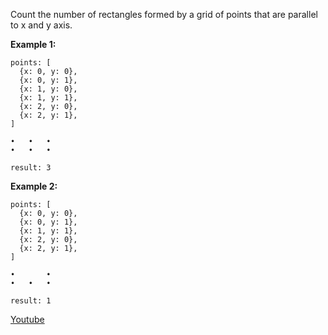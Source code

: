 Count the number of rectangles formed by a grid of points that are parallel to x and y
axis.

**Example 1:**

    points: [
      {x: 0, y: 0},
      {x: 0, y: 1},
      {x: 1, y: 0},
      {x: 1, y: 1},
      {x: 2, y: 0},
      {x: 2, y: 1},
    ]

    •   •   •
    •   •   •

    result: 3

**Example 2:**

    points: [
      {x: 0, y: 0},
      {x: 0, y: 1},
      {x: 1, y: 1},
      {x: 2, y: 0},
      {x: 2, y: 1},
    ]

    •       •
    •   •   •

    result: 1

[Youtube](https://www.youtube.com/watch?v=EuPSibuIKIg&t=641s&ab_channel=Cl%C3%A9mentMihailescu)
